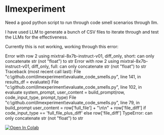 # llmexperiment
Need a good python script to run through code smell scenarios through llm.

I have used LLM to generate a bunch of CSV files to iterate through and test the LLMs for the effectiveness.

Currently this is not working, working through this error:

Error with row 2 using mixtral-8x7b-instruct-v01, diff_only, short: can only concatenate str (not "float") to str
Error with row 2 using mixtral-8x7b-instruct-v01, diff_only, full: can only concatenate str (not "float") to str
Traceback (most recent call last):
  File "c:\github.com\llmexperiment\evaluate_code_smells.py", line 141, in <module>
    results_df = evaluate()
  File "c:\github.com\llmexperiment\evaluate_code_smells.py", line 102, in evaluate
    system_prompt, user_content = build_prompt(row, code_input_type, prompt_type)
  File "c:\github.com\llmexperiment\evaluate_code_smells.py", line 79, in build_prompt
    user_content = row['full_file'] + "\n\n" + row['file_diff'] if code_input_type == 'full_file_plus_diff' else row['file_diff']
TypeError: can only concatenate str (not "float") to str



[![Open In Colab](https://colab.research.google.com/assets/colab-badge.svg)](https://colab.research.google.com/github/<your-username>/<your-repo>/blob/main/<your-notebook>.ipynb)
